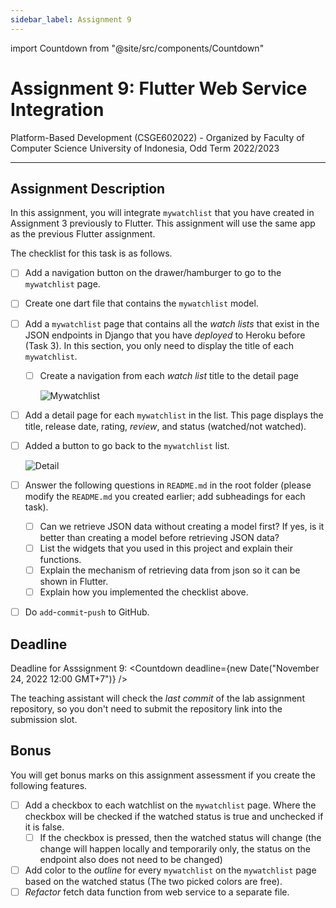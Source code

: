 ```yaml
---
sidebar_label: Assignment 9
---
```


import Countdown from "@site/src/components/Countdown"

# Assignment 9: Flutter Web Service Integration

Platform-Based Development (CSGE602022) - Organized by Faculty of Computer Science University of Indonesia, Odd Term 2022/2023

---

## Assignment Description

In this assignment, you will integrate `mywatchlist` that you have created in Assignment 3 previously to Flutter. This assignment will use the same app as the previous Flutter assignment.

The checklist for this task is as follows.

- [ ] Add a navigation button on the drawer/hamburger to go to the `mywatchlist` page.

- [ ] Create one dart file that contains the `mywatchlist` model.

- [ ] Add a `mywatchlist`  page that contains all the *watch lists* that exist in the JSON endpoints in Django that you have *deployed* to Heroku before (Task 3). In this section, you only need to display the title of each `mywatchlist`.

  - [ ] Create a navigation from each *watch list* title to the detail page

    ![Mywatchlist](https://i.ibb.co/dbnTnQz/mywatchlist.png)

- [ ] Add a detail page for each `mywatchlist` in the list. This page displays the title, release date, rating, *review*, and status (watched/not watched).

- [ ] Added a button to go back to the `mywatchlist` list.

    ![Detail](https://i.ibb.co/rdCFcYy/detail.png)

- [ ] Answer the following questions in `README.md` in the root folder (please modify the `README.md` you created earlier; add subheadings for each task).

  - [ ] Can we retrieve JSON data without creating a model first? If yes, is it better than creating a model before retrieving JSON data?
  - [ ] List the widgets that you used in this project and explain their functions.
  - [ ] Explain the mechanism of retrieving data from json so it can be shown in Flutter.
  - [ ] Explain how you implemented the checklist above.
- [ ] Do `add`-`commit`-`push` to GitHub.

## Deadline

Deadline for Asssignment 9: <Countdown deadline={new Date("November 24, 2022 12:00 GMT+7")} />

The teaching assistant will check the *last commit* of the lab assignment repository, so you don't need to submit the repository link into the submission slot.

## Bonus

You will get bonus marks on this assignment assessment if you create the following features.

- [ ] Add a checkbox to each watchlist on the `mywatchlist` page. Where the checkbox will be checked if the watched status is true and unchecked if it is false.
  - [ ] If the checkbox is pressed, then the watched status will change (the change will happen locally and temporarily only, the status on the endpoint also does not need to be changed)
- [ ] Add color to the *outline* for every `mywatchlist` on the `mywatchlist` page based on the watched status (The two picked colors are free).
- [ ] *Refactor* fetch data function from web service to a separate file.
